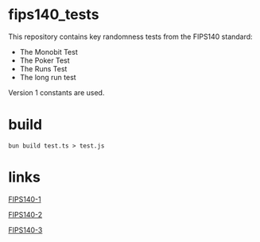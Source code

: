 # fips140_tests

This repository contains key randomness tests from the FIPS140 standard:
* The Monobit Test
* The Poker Test
* The Runs Test
* The long run test

Version 1 constants are used.

# build
`bun build test.ts > test.js`

# links
[FIPS140-1](https://doi.org/10.6028/NIST.FIPS.140-1)

[FIPS140-2](https://doi.org/10.6028/NIST.FIPS.140-2)

[FIPS140-3](https://doi.org/10.6028/NIST.FIPS.140-3)